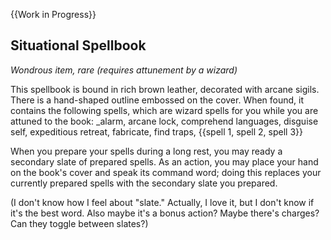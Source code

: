 {{Work in Progress}}

## Situational Spellbook
*Wondrous item, rare (requires attunement by a wizard)*

This spellbook is bound in rich brown leather, decorated with arcane sigils. There is a hand-shaped outline embossed on the cover. When found, it contains the following spells, which are wizard spells for you while you are attuned to the book: _alarm, arcane lock, comprehend languages, disguise self, expeditious retreat, fabricate, find traps,  {{spell 1, spell 2, spell 3}}

When you prepare your spells during a long rest, you may ready a secondary slate of prepared spells. As an action, you may place your hand on the book's cover and speak its command word; doing this replaces your currently prepared spells with the secondary slate you prepared.

(I don't know how I feel about "slate." Actually, I love it, but I don't know if it's the best word. Also maybe it's a bonus action? Maybe there's charges? Can they toggle between slates?)
